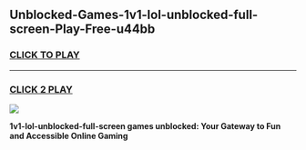 
## Unblocked-Games-1v1-lol-unblocked-full-screen-Play-Free-u44bb
<h3>
<a href="https://premium76.site?title=1v1-lol-unblocked-full-screen&ref=23A">CLICK TO PLAY</a></h3>
<hr>

<h3>
<a href="https://premium76.site?title=1v1-lol-unblocked-full-screen&ref=23A">CLICK 2 PLAY</a>
  
</h3>

<a href="https://premium76.site?title=1v1-lol-unblocked-full-screen&ref=23A"><img src="https://clearcache.store/games.png"></a>


**1v1-lol-unblocked-full-screen games unblocked: Your Gateway to Fun and Accessible Online Gaming**
